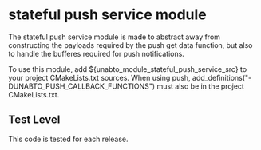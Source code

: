 stateful push service module
===================

The stateful push service module is made to abstract away from constructing
the payloads required by the push get data function, but also to
handle the bufferes required for push notifications.

To use this module, add ${unabto_module_stateful_push_service_src} to your project CMakeLists.txt sources. When using push, add_definitions("-DUNABTO_PUSH_CALLBACK_FUNCTIONS") must also be in the project CMakeLists.txt.




Test Level
----------

This code is tested for each release.

